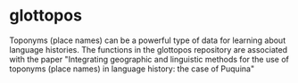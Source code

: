 # glottopos

Toponyms (place names) can be a powerful type of data for learning about language histories.
The functions in the glottopos repository are associated with the paper "Integrating geographic and linguistic methods for the use of toponyms (place names) in language history: the case of Puquina" 